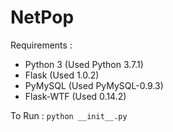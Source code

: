 # NetPop

Requirements : 
 - Python 3 (Used Python 3.7.1)
 - Flask (Used 1.0.2)
 - PyMySQL (Used PyMySQL-0.9.3)
 - Flask-WTF (Used 0.14.2)

 To Run : ``` python __init__.py ```

 